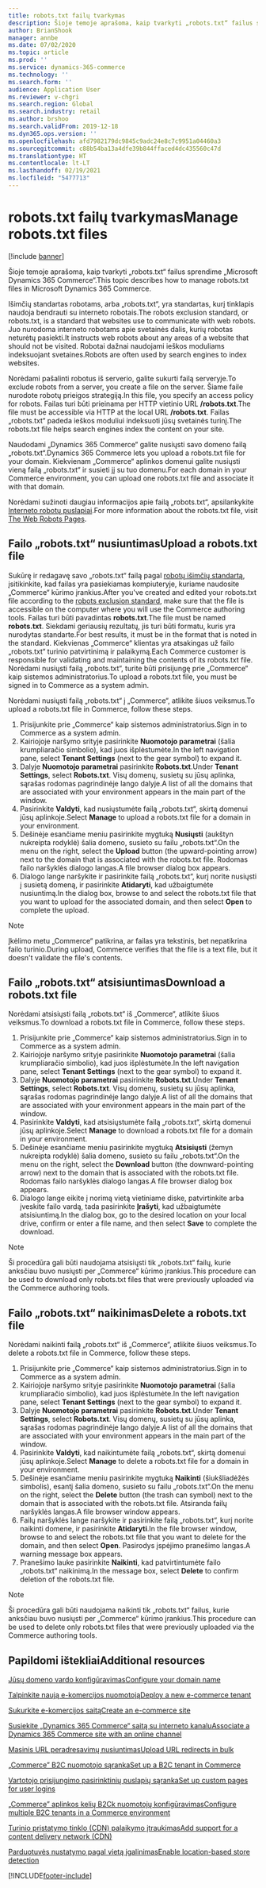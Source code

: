 ```yaml
---
title: robots.txt failų tvarkymas
description: Šioje temoje aprašoma, kaip tvarkyti „robots.txt“ failus sprendime „Microsoft Dynamics 365 Commerce“.
author: BrianShook
manager: annbe
ms.date: 07/02/2020
ms.topic: article
ms.prod: ''
ms.service: dynamics-365-commerce
ms.technology: ''
ms.search.form: ''
audience: Application User
ms.reviewer: v-chgri
ms.search.region: Global
ms.search.industry: retail
ms.author: brshoo
ms.search.validFrom: 2019-12-18
ms.dyn365.ops.version: ''
ms.openlocfilehash: afd7982179dc9845c9adc24e8c7c9951a04460a3
ms.sourcegitcommit: c88b54ba13a4dfe39b844ffaced4dc435560c47d
ms.translationtype: HT
ms.contentlocale: lt-LT
ms.lasthandoff: 02/19/2021
ms.locfileid: "5477713"
---
```

# <a name="manage-robotstxt-files"></a><span data-ttu-id="cbc8d-103">robots.txt failų tvarkymas</span><span class="sxs-lookup"><span data-stu-id="cbc8d-103">Manage robots.txt files</span></span>

[!include [banner](includes/banner.md)]

<span data-ttu-id="cbc8d-104">Šioje temoje aprašoma, kaip tvarkyti „robots.txt“ failus sprendime „Microsoft Dynamics 365 Commerce“.</span><span class="sxs-lookup"><span data-stu-id="cbc8d-104">This topic describes how to manage robots.txt files in Microsoft Dynamics 365 Commerce.</span></span>

<span data-ttu-id="cbc8d-105">Išimčių standartas robotams, arba „robots.txt“, yra standartas, kurį tinklapis naudoja bendrauti su interneto robotais.</span><span class="sxs-lookup"><span data-stu-id="cbc8d-105">The robots exclusion standard, or robots.txt, is a standard that websites use to communicate with web robots.</span></span> <span data-ttu-id="cbc8d-106">Juo nurodoma interneto robotams apie svetainės dalis, kurių robotas neturėtų pasiekti.</span><span class="sxs-lookup"><span data-stu-id="cbc8d-106">It instructs web robots about any areas of a website that should not be visited.</span></span> <span data-ttu-id="cbc8d-107">Robotai dažnai naudojami ieškos moduliams indeksuojant svetaines.</span><span class="sxs-lookup"><span data-stu-id="cbc8d-107">Robots are often used by search engines to index websites.</span></span>

<span data-ttu-id="cbc8d-108">Norėdami pašalinti robotus iš serverio, galite sukurti failą serveryje.</span><span class="sxs-lookup"><span data-stu-id="cbc8d-108">To exclude robots from a server, you create a file on the server.</span></span> <span data-ttu-id="cbc8d-109">Šiame faile nurodote robotų prieigos strategiją.</span><span class="sxs-lookup"><span data-stu-id="cbc8d-109">In this file, you specify an access policy for robots.</span></span> <span data-ttu-id="cbc8d-110">Failas turi būti prieinama per HTTP vietinio URL **/robots.txt**.</span><span class="sxs-lookup"><span data-stu-id="cbc8d-110">The file must be accessible via HTTP at the local URL **/robots.txt**.</span></span> <span data-ttu-id="cbc8d-111">Failas „robots.txt“ padeda ieškos moduliui indeksuoti jūsų svetainės turinį.</span><span class="sxs-lookup"><span data-stu-id="cbc8d-111">The robots.txt file helps search engines index the content on your site.</span></span>

<span data-ttu-id="cbc8d-112">Naudodami „Dynamics 365 Commerce“ galite nusiųsti savo domeno failą „robots.txt“.</span><span class="sxs-lookup"><span data-stu-id="cbc8d-112">Dynamics 365 Commerce lets you upload a robots.txt file for your domain.</span></span> <span data-ttu-id="cbc8d-113">Kiekvienam „Commerce“ aplinkos domenui galite nusiųsti vieną failą „robots.txt“ ir susieti jį su tuo domenu.</span><span class="sxs-lookup"><span data-stu-id="cbc8d-113">For each domain in your Commerce environment, you can upload one robots.txt file and associate it with that domain.</span></span>

<span data-ttu-id="cbc8d-114">Norėdami sužinoti daugiau informacijos apie failą „robots.txt“, apsilankykite [Interneto robotų puslapiai](https://www.robotstxt.org/).</span><span class="sxs-lookup"><span data-stu-id="cbc8d-114">For more information about the robots.txt file, visit [The Web Robots Pages](https://www.robotstxt.org/).</span></span>

## <a name="upload-a-robotstxt-file"></a><span data-ttu-id="cbc8d-115">Failo „robots.txt“ nusiuntimas</span><span class="sxs-lookup"><span data-stu-id="cbc8d-115">Upload a robots.txt file</span></span>

<span data-ttu-id="cbc8d-116">Sukūrę ir redagavę savo „robots.txt“ failą pagal [robotų išimčių standartą](https://www.robotstxt.org/orig.html), įsitikinkite, kad failas yra pasiekiamas kompiuteryje, kuriame naudosite „Commerce“ kūrimo įrankius.</span><span class="sxs-lookup"><span data-stu-id="cbc8d-116">After you've created and edited your robots.txt file according to the [robots exclusion standard](https://www.robotstxt.org/orig.html), make sure that the file is accessible on the computer where you will use the Commerce authoring tools.</span></span> <span data-ttu-id="cbc8d-117">Failas turi būti pavadintas **robots.txt**.</span><span class="sxs-lookup"><span data-stu-id="cbc8d-117">The file must be named **robots.txt**.</span></span> <span data-ttu-id="cbc8d-118">Siekdami geriausių rezultatų, jis turi būti formatu, kuris yra nurodytas standarte.</span><span class="sxs-lookup"><span data-stu-id="cbc8d-118">For best results, it must be in the format that is noted in the standard.</span></span> <span data-ttu-id="cbc8d-119">Kiekvienas „Commerce“ klientas yra atsakingas už failo „robots.txt“ turinio patvirtinimą ir palaikymą.</span><span class="sxs-lookup"><span data-stu-id="cbc8d-119">Each Commerce customer is responsible for validating and maintaining the contents of its robots.txt file.</span></span> <span data-ttu-id="cbc8d-120">Norėdami nusiųsti failą „robots.txt“, turite būti prisijungę prie „Commerce“ kaip sistemos administratorius.</span><span class="sxs-lookup"><span data-stu-id="cbc8d-120">To upload a robots.txt file, you must be signed in to Commerce as a system admin.</span></span>

<span data-ttu-id="cbc8d-121">Norėdami nusiųsti failą „robots.txt“ į „Commerce“, atlikite šiuos veiksmus.</span><span class="sxs-lookup"><span data-stu-id="cbc8d-121">To upload a robots.txt file in Commerce, follow these steps.</span></span>

1. <span data-ttu-id="cbc8d-122">Prisijunkite prie „Commerce“ kaip sistemos administratorius.</span><span class="sxs-lookup"><span data-stu-id="cbc8d-122">Sign in to Commerce as a system admin.</span></span>
2. <span data-ttu-id="cbc8d-123">Kairiojoje naršymo srityje pasirinkite **Nuomotojo parametrai** (šalia krumpliaračio simbolio), kad juos išplėstumėte.</span><span class="sxs-lookup"><span data-stu-id="cbc8d-123">In the left navigation pane, select **Tenant Settings** (next to the gear symbol) to expand it.</span></span>
3. <span data-ttu-id="cbc8d-124">Dalyje **Nuomotojo parametrai** pasirinkite **Robots.txt**.</span><span class="sxs-lookup"><span data-stu-id="cbc8d-124">Under **Tenant Settings**, select **Robots.txt**.</span></span> <span data-ttu-id="cbc8d-125">Visų domenų, susietų su jūsų aplinka, sąrašas rodomas pagrindinėje lango dalyje.</span><span class="sxs-lookup"><span data-stu-id="cbc8d-125">A list of all the domains that are associated with your environment appears in the main part of the window.</span></span>
4. <span data-ttu-id="cbc8d-126">Pasirinkite **Valdyti**, kad nusiųstumėte failą „robots.txt“, skirtą domenui jūsų aplinkoje.</span><span class="sxs-lookup"><span data-stu-id="cbc8d-126">Select **Manage** to upload a robots.txt file for a domain in your environment.</span></span>
5. <span data-ttu-id="cbc8d-127">Dešinėje esančiame meniu pasirinkite mygtuką **Nusiųsti** (aukštyn nukreipta rodyklė) šalia domeno, susieto su failu „robots.txt“.</span><span class="sxs-lookup"><span data-stu-id="cbc8d-127">On the menu on the right, select the **Upload** button (the upward-pointing arrow) next to the domain that is associated with the robots.txt file.</span></span> <span data-ttu-id="cbc8d-128">Rodomas failo naršyklės dialogo langas.</span><span class="sxs-lookup"><span data-stu-id="cbc8d-128">A file browser dialog box appears.</span></span>
6. <span data-ttu-id="cbc8d-129">Dialogo lange naršykite ir pasirinkite failą „robots.txt“, kurį norite nusiųsti į susietą domeną, ir pasirinkite **Atidaryti**, kad užbaigtumėte nusiuntimą.</span><span class="sxs-lookup"><span data-stu-id="cbc8d-129">In the dialog box, browse to and select the robots.txt file that you want to upload for the associated domain, and then select **Open** to complete the upload.</span></span>

> [!NOTE] 
> <span data-ttu-id="cbc8d-130">Įkėlimo metu „Commerce“ patikrina, ar failas yra tekstinis, bet nepatikrina failo turinio.</span><span class="sxs-lookup"><span data-stu-id="cbc8d-130">During upload, Commerce verifies that the file is a text file, but it doesn't validate the file's contents.</span></span>

## <a name="download-a-robotstxt-file"></a><span data-ttu-id="cbc8d-131">Failo „robots.txt“ atsisiuntimas</span><span class="sxs-lookup"><span data-stu-id="cbc8d-131">Download a robots.txt file</span></span>

<span data-ttu-id="cbc8d-132">Norėdami atsisiųsti failą „robots.txt“ iš „Commerce“, atlikite šiuos veiksmus.</span><span class="sxs-lookup"><span data-stu-id="cbc8d-132">To download a robots.txt file in Commerce, follow these steps.</span></span>

1. <span data-ttu-id="cbc8d-133">Prisijunkite prie „Commerce“ kaip sistemos administratorius.</span><span class="sxs-lookup"><span data-stu-id="cbc8d-133">Sign in to Commerce as a system admin.</span></span>
2. <span data-ttu-id="cbc8d-134">Kairiojoje naršymo srityje pasirinkite **Nuomotojo parametrai** (šalia krumpliaračio simbolio), kad juos išplėstumėte.</span><span class="sxs-lookup"><span data-stu-id="cbc8d-134">In the left navigation pane, select **Tenant Settings** (next to the gear symbol) to expand it.</span></span>
3. <span data-ttu-id="cbc8d-135">Dalyje **Nuomotojo parametrai** pasirinkite **Robots.txt**.</span><span class="sxs-lookup"><span data-stu-id="cbc8d-135">Under **Tenant Settings**, select **Robots.txt**.</span></span> <span data-ttu-id="cbc8d-136">Visų domenų, susietų su jūsų aplinka, sąrašas rodomas pagrindinėje lango dalyje.</span><span class="sxs-lookup"><span data-stu-id="cbc8d-136">A list of all the domains that are associated with your environment appears in the main part of the window.</span></span>
4. <span data-ttu-id="cbc8d-137">Pasirinkite **Valdyti**, kad atsisiųstumėte failą „robots.txt“, skirtą domenui jūsų aplinkoje.</span><span class="sxs-lookup"><span data-stu-id="cbc8d-137">Select **Manage** to download a robots.txt file for a domain in your environment.</span></span>
5. <span data-ttu-id="cbc8d-138">Dešinėje esančiame meniu pasirinkite mygtuką **Atsisiųsti** (žemyn nukreipta rodyklė) šalia domeno, susieto su failu „robots.txt“.</span><span class="sxs-lookup"><span data-stu-id="cbc8d-138">On the menu on the right, select the **Download** button (the downward-pointing arrow) next to the domain that is associated with the robots.txt file.</span></span> <span data-ttu-id="cbc8d-139">Rodomas failo naršyklės dialogo langas.</span><span class="sxs-lookup"><span data-stu-id="cbc8d-139">A file browser dialog box appears.</span></span>
6. <span data-ttu-id="cbc8d-140">Dialogo lange eikite į norimą vietą vietiniame diske, patvirtinkite arba įveskite failo vardą, tada pasirinkite **Įrašyti**, kad užbaigtumėte atsisiuntimą.</span><span class="sxs-lookup"><span data-stu-id="cbc8d-140">In the dialog box, go to the desired location on your local drive, confirm or enter a file name, and then select **Save** to complete the download.</span></span>

> [!NOTE]
> <span data-ttu-id="cbc8d-141">Ši procedūra gali būti naudojama atsisiųsti tik „robots.txt“ failų, kurie anksčiau buvo nusiųsti per „Commerce“ kūrimo įrankius.</span><span class="sxs-lookup"><span data-stu-id="cbc8d-141">This procedure can be used to download only robots.txt files that were previously uploaded via the Commerce authoring tools.</span></span>

## <a name="delete-a-robotstxt-file"></a><span data-ttu-id="cbc8d-142">Failo „robots.txt“ naikinimas</span><span class="sxs-lookup"><span data-stu-id="cbc8d-142">Delete a robots.txt file</span></span>

<span data-ttu-id="cbc8d-143">Norėdami naikinti failą „robots.txt“ iš „Commerce“, atlikite šiuos veiksmus.</span><span class="sxs-lookup"><span data-stu-id="cbc8d-143">To delete a robots.txt file in Commerce, follow these steps.</span></span>

1. <span data-ttu-id="cbc8d-144">Prisijunkite prie „Commerce“ kaip sistemos administratorius.</span><span class="sxs-lookup"><span data-stu-id="cbc8d-144">Sign in to Commerce as a system admin.</span></span>
2. <span data-ttu-id="cbc8d-145">Kairiojoje naršymo srityje pasirinkite **Nuomotojo parametrai** (šalia krumpliaračio simbolio), kad juos išplėstumėte.</span><span class="sxs-lookup"><span data-stu-id="cbc8d-145">In the left navigation pane, select **Tenant Settings** (next to the gear symbol) to expand it.</span></span>
3. <span data-ttu-id="cbc8d-146">Dalyje **Nuomotojo parametrai** pasirinkite **Robots.txt**.</span><span class="sxs-lookup"><span data-stu-id="cbc8d-146">Under **Tenant Settings**, select **Robots.txt**.</span></span> <span data-ttu-id="cbc8d-147">Visų domenų, susietų su jūsų aplinka, sąrašas rodomas pagrindinėje lango dalyje.</span><span class="sxs-lookup"><span data-stu-id="cbc8d-147">A list of all the domains that are associated with your environment appears in the main part of the window.</span></span>
4. <span data-ttu-id="cbc8d-148">Pasirinkite **Valdyti**, kad naikintumėte failą „robots.txt“, skirtą domenui jūsų aplinkoje.</span><span class="sxs-lookup"><span data-stu-id="cbc8d-148">Select **Manage** to delete a robots.txt file for a domain in your environment.</span></span>
5. <span data-ttu-id="cbc8d-149">Dešinėje esančiame meniu pasirinkite mygtuką **Naikinti** (šiukšliadėžės simbolis), esantį šalia domeno, susieto su failu „robots.txt“.</span><span class="sxs-lookup"><span data-stu-id="cbc8d-149">On the menu on the right, select the **Delete** button (the trash can symbol) next to the domain that is associated with the robots.txt file.</span></span> <span data-ttu-id="cbc8d-150">Atsiranda failų naršyklės langas.</span><span class="sxs-lookup"><span data-stu-id="cbc8d-150">A file browser window appears.</span></span>
6. <span data-ttu-id="cbc8d-151">Failų naršyklės lange naršykite ir pasirinkite failą „robots.txt“, kurį norite naikinti domene, ir pasirinkite **Atidaryti**.</span><span class="sxs-lookup"><span data-stu-id="cbc8d-151">In the file browser window, browse to and select the robots.txt file that you want to delete for the domain, and then select **Open**.</span></span> <span data-ttu-id="cbc8d-152">Pasirodys įspėjimo pranešimo langas.</span><span class="sxs-lookup"><span data-stu-id="cbc8d-152">A warning message box appears.</span></span>
7. <span data-ttu-id="cbc8d-153">Pranešimo lauke pasirinkite **Naikinti**, kad patvirtintumėte failo „robots.txt“ naikinimą.</span><span class="sxs-lookup"><span data-stu-id="cbc8d-153">In the message box, select **Delete** to confirm deletion of the robots.txt file.</span></span>

> [!NOTE] 
> <span data-ttu-id="cbc8d-154">Ši procedūra gali būti naudojama naikinti tik „robots.txt“ failus, kurie anksčiau buvo nusiųsti per „Commerce“ kūrimo įrankius.</span><span class="sxs-lookup"><span data-stu-id="cbc8d-154">This procedure can be used to delete only robots.txt files that were previously uploaded via the Commerce authoring tools.</span></span>

## <a name="additional-resources"></a><span data-ttu-id="cbc8d-155">Papildomi ištekliai</span><span class="sxs-lookup"><span data-stu-id="cbc8d-155">Additional resources</span></span>

[<span data-ttu-id="cbc8d-156">Jūsų domeno vardo konfigūravimas</span><span class="sxs-lookup"><span data-stu-id="cbc8d-156">Configure your domain name</span></span>](configure-your-domain-name.md)

[<span data-ttu-id="cbc8d-157">Talpinkite naują e-komercijos nuomotoją</span><span class="sxs-lookup"><span data-stu-id="cbc8d-157">Deploy a new e-commerce tenant</span></span>](deploy-ecommerce-site.md)

[<span data-ttu-id="cbc8d-158">Sukurkite e-komercijos saitą</span><span class="sxs-lookup"><span data-stu-id="cbc8d-158">Create an e-commerce site</span></span>](create-ecommerce-site.md)

[<span data-ttu-id="cbc8d-159">Susiekite „Dynamics 365 Commerce“ saitą su interneto kanalu</span><span class="sxs-lookup"><span data-stu-id="cbc8d-159">Associate a Dynamics 365 Commerce site with an online channel</span></span>](associate-site-online-store.md)

[<span data-ttu-id="cbc8d-160">Masinis URL peradresavimų nusiuntimas</span><span class="sxs-lookup"><span data-stu-id="cbc8d-160">Upload URL redirects in bulk</span></span>](upload-bulk-redirects.md)

[<span data-ttu-id="cbc8d-161">„Commerce” B2C nuomotojo sąranka</span><span class="sxs-lookup"><span data-stu-id="cbc8d-161">Set up a B2C tenant in Commerce</span></span>](set-up-B2C-tenant.md)

[<span data-ttu-id="cbc8d-162">Vartotojo prisijungimo pasirinktinių puslapių sąranka</span><span class="sxs-lookup"><span data-stu-id="cbc8d-162">Set up custom pages for user logins</span></span>](custom-pages-user-logins.md)

[<span data-ttu-id="cbc8d-163">„Commerce” aplinkos kelių B2Ck nuomotojų konfigūravimas</span><span class="sxs-lookup"><span data-stu-id="cbc8d-163">Configure multiple B2C tenants in a Commerce environment</span></span>](configure-multi-B2C-tenants.md)

[<span data-ttu-id="cbc8d-164">Turinio pristatymo tinklo (CDN) palaikymo įtraukimas</span><span class="sxs-lookup"><span data-stu-id="cbc8d-164">Add support for a content delivery network (CDN)</span></span>](add-cdn-support.md)

[<span data-ttu-id="cbc8d-165">Parduotuvės nustatymo pagal vietą įgalinimas</span><span class="sxs-lookup"><span data-stu-id="cbc8d-165">Enable location-based store detection</span></span>](enable-store-detection.md)


[!INCLUDE[footer-include](../includes/footer-banner.md)]
